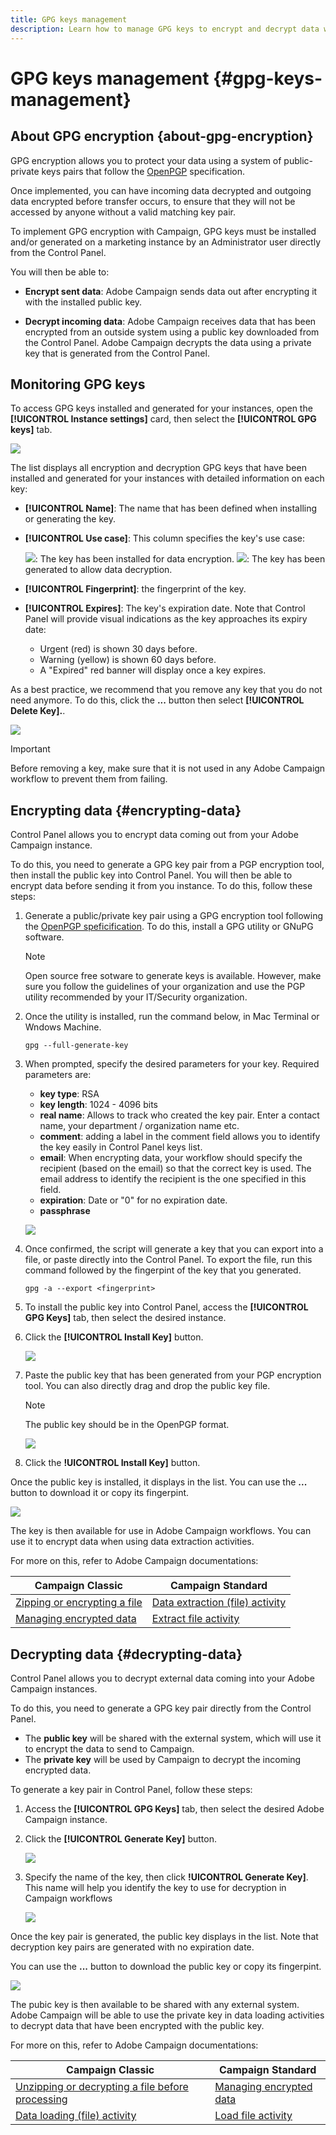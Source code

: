 ```yaml
---
title: GPG keys management
description: Learn how to manage GPG keys to encrypt and decrypt data within Adobe Campaign.
---
```


# GPG keys management {#gpg-keys-management}

## About GPG encryption {about-gpg-encryption}

GPG encryption allows you to protect your data using a system of public-private keys pairs that follow the [OpenPGP](https://www.openpgp.org/about/standard/) specification.

Once implemented, you can have incoming data decrypted and outgoing data encrypted before transfer occurs, to ensure that they will not be accessed by anyone without a valid matching key pair.

To implement GPG encryption with Campaign, GPG keys must be installed and/or generated on a marketing instance by an Administrator user directly from the Control Panel.

You will then be able to:

* **Encrypt sent data**: Adobe Campaign sends data out after encrypting it with the installed public key.

* **Decrypt incoming data**: Adobe Campaign receives data that has been encrypted from an outside system using a public key downloaded from the Control Panel. Adobe Campaign decrypts the data using a private key that is generated from the Control Panel.

## Monitoring GPG keys

To access GPG keys installed and generated for your instances, open the **[!UICONTROL Instance settings]** card, then select the **[!UICONTROL GPG keys]** tab.

![](assets/gpg_list.png)

The list displays all encryption and decryption GPG keys that have been installed and generated for your instances with detailed information on each key:

* **[!UICONTROL Name]**: The name that has been defined when installing or generating the key.
* **[!UICONTROL Use case]**: This column specifies the key's use case:

    ![](assets/gpg_icon_encrypt.png): The key has been installed for data encryption.
    ![](assets/gpg_icon_decrypt.png): The key has been generated to allow data decryption.

* **[!UICONTROL Fingerprint]**: the fingerprint of the key.
* **[!UICONTROL Expires]**: The key's expiration date. Note that Control Panel will provide visual indications as the key approaches its expiry date:

    * Urgent (red) is shown 30 days before.
    * Warning (yellow) is shown 60 days before.
    * A "Expired" red banner will display once a key expires.

As a best practice, we recommend that you remove any key that you do not need anymore. To do this, click the **...** button then select **[!UICONTROL Delete Key].**.

![](assets/gpg_delete.png)

>[!IMPORTANT]
>
>Before removing a key, make sure that it is not used in any Adobe Campaign workflow to prevent them from failing.

## Encrypting data {#encrypting-data}

Control Panel allows you to encrypt data coming out from your Adobe Campaign instance.

To do this, you need to generate a GPG key pair from a PGP encryption tool, then install the public key into Control Panel. You will then be able to encrypt data before sending it from you instance. To do this, follow these steps:

1. Generate a public/private key pair using a GPG encryption tool following the [OpenPGP speficification](https://www.openpgp.org/about/standard/). To do this, install a GPG utility or GNuPG software.

    >[!NOTE]
    >
    >Open source free sotware to generate keys is available. However, make sure you follow the guidelines of your organization and use the PGP utility recommended by your IT/Security organization.

1. Once the utility is installed, run the command below, in Mac Terminal or Wndows Machine.

    `gpg --full-generate-key`

1. When prompted, specify the desired parameters for your key. Required parameters are:

    * **key type**: RSA
    * **key length**: 1024 - 4096 bits
    * **real name**: Allows to track who created the key pair. Enter a contact name, your department / organization name etc.
    * **comment**: adding a label in the comment field allows you to identify the key easily in Control Panel keys list.
    * **email**: When encrypting data, your workflow should specify the recipient (based on the email) so that the correct key is used. The email address to identify the recipient is the one specified in this field.
    * **expiration**: Date or "0" for no expiration date.
    * **passphrase**

    ![](assets/gpg_command.png)

1. Once confirmed, the script will generate a key that you can export into a file, or paste directly into the Control Panel. To export the file, run this command followed by the fingerpint of the key that you generated.

    `gpg -a --export <fingerprint>`

1. To install the public key into Control Panel, access the **[!UICONTROL GPG Keys]** tab, then select the desired instance.

1. Click the **[!UICONTROL Install Key]** button.

    ![](assets/gpg_install_button.png)

1. Paste the public key that has been generated from your PGP encryption tool. You can also directly drag and drop the public key file.

    >[!NOTE]
    >
    >The public key should be in the OpenPGP format.

    ![](assets/gpg_install_paste.png)

1. Click the **!UICONTROL Install Key]** button.

Once the public key is installed, it displays in the list. You can use the **...** button to download it or copy its fingerpint.

![](assets/gpg_install_download.png)

The key is then available for use in Adobe Campaign workflows. You can use it to encrypt data when using data extraction activities.

For more on this, refer to Adobe Campaign documentations:

Campaign Classic | Campaign Standard
---------|----------
 [Zipping or encrypting a file](https://docs.adobe.com/content/help/en/campaign-classic/using/automating-with-workflows/general-operation/how-to-use-workflow-data.html#zipping-or-encrypting-a-file)|[Data extraction (file) activity](https://docs.adobe.com/content/help/en/campaign-classic/using/automating-with-workflows/action-activities/extraction--file-.html)
 [Managing encrypted data](https://docs.adobe.com/content/help/en/campaign-standard/using/managing-processes-and-data/workflow-general-operation/importing-data.html#managing-encrypted-data)|[Extract file activity](https://docs.adobe.com/content/help/en/campaign-standard/using/managing-processes-and-data/data-management-activities/extract-file.html)

## Decrypting data {#decrypting-data}

Control Panel allows you to decrypt external data coming into your Adobe Campaign instances.

To do this, you need to generate a GPG key pair directly from the Control Panel.

* The **public key** will be shared with the external system, which will use it to encrypt the data to send to Campaign.
* The **private key** will be used by Campaign to decrypt the incoming encrypted data.

To generate a key pair in Control Panel, follow these steps:

1. Access the **[!UICONTROL GPG Keys]** tab, then select the desired Adobe Campaign instance.

1. Click the **[!UICONTROL Generate Key]** button.

    ![](assets/gpg_generate.png)

1. Specify the name of the key, then click **!UICONTROL Generate Key]**. This name will help you identify the key to use for decryption in Campaign workflows

    ![](assets/gpg_generate_name.png)

Once the key pair is generated, the public key displays in the list. Note that decryption key pairs are generated with no expiration date.

You can use the **...** button to download the public key or copy its fingerpint.

![](assets/gpg_generate_list.png)

The pubic key is then available to be shared with any external system. Adobe Campaign will be able to use the private key in data loading activities to decrypt data that have been encrypted with the public key.

For more on this, refer to Adobe Campaign documentations:

Campaign Classic | Campaign Standard
---------|----------
 [Unzipping or decrypting a file before processing](https://docs.adobe.com/content/help/en/campaign-classic/using/automating-with-workflows/general-operation/importing-data.html#unzipping-or-decrypting-a-file-before-processing)|[Managing encrypted data](https://docs.adobe.com/content/help/en/campaign-standard/using/managing-processes-and-data/workflow-general-operation/importing-data.html#managing-encrypted-data)
 [Data loading (file) activity](https://docs.adobe.com/content/help/en/campaign-classic/using/automating-with-workflows/action-activities/data-loading--file-.html)|[Load file activity](https://docs.adobe.com/content/help/en/campaign-standard/using/managing-processes-and-data/data-management-activities/load-file.html)
